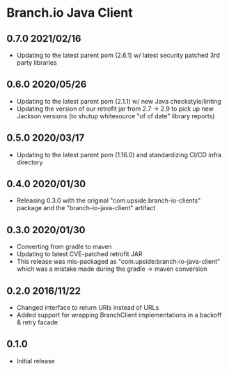 # Branch.io Java Client

## 0.7.0 2021/02/16

* Updating to the latest parent pom (2.6.1) w/ latest security patched 3rd party libraries

## 0.6.0 2020/05/26

* Updating to the latest parent pom (2.1.1) w/ new Java checkstyle/linting
* Updating the version of our retrofit jar from 2.7 -> 2.9 to pick up new Jackson versions (to shutup whitesource "of of date" library reports)

## 0.5.0 2020/03/17

* Updating to the latest parent pom (1.16.0) and standardizing CI/CD infra directory

## 0.4.0 2020/01/30

* Releasing 0.3.0 with the original "com.upside.branch-io-clients" package and the "branch-io-java-client" artifact 

## 0.3.0 2020/01/30

* Converting from gradle to maven
* Updating to latest CVE-patched retrofit JAR
* This release was mis-packaged as "com.upside:branch-io-java-client" which was a mistake made during the gradle -> maven conversion

## 0.2.0 2016/11/22

* Changed interface to return URIs instead of URLs
* Added support for wrapping BranchClient implementations in a backoff & retry facade

## 0.1.0

* Initial release
